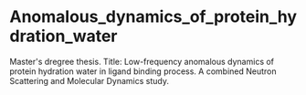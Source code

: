 # Anomalous_dynamics_of_protein_hydration_water
Master's dregree thesis. 
Title: Low-frequency anomalous dynamics of protein hydration water in ligand binding process. A combined Neutron Scattering and Molecular Dynamics study.
